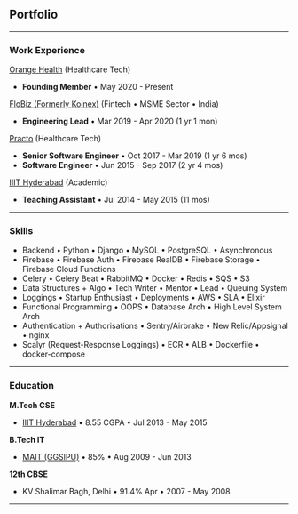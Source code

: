 ## Portfolio

---

### Work Experience

[Orange Health](/orangehealth) (Healthcare Tech)
- **Founding Member** • May 2020 - Present

[FloBiz (Formerly Koinex)](/flobiz) (Fintech • MSME Sector • India)
- **Engineering Lead** • Mar 2019 - Apr 2020 (1 yr 1 mon)

[Practo](/practo) (Healthcare Tech)
- **Senior Software Engineer** • Oct 2017 - Mar 2019  (1 yr 6 mos)
- **Software Engineer** • Jun 2015 - Sep 2017  (2 yr 4 mos)

[IIIT Hyderabad](/iiith) (Academic)
- **Teaching Assistant** • Jul 2014 - May 2015 (11 mos)

---

### Skills

- Backend • Python • Django • MySQL • PostgreSQL • Asynchronous
- Firebase • Firebase Auth • Firebase RealDB • Firebase Storage • Firebase Cloud Functions
- Celery • Celery Beat • RabbitMQ • Docker • Redis • SQS • S3
- Data Structures + Algo • Tech Writer • Mentor • Lead • Queuing System
- Loggings • Startup Enthusiast • Deployments • AWS • SLA • Elixir
- Functional Programming • OOPS • Database Arch • High Level System Arch
- Authentication + Authorisations • Sentry/Airbrake • New Relic/Appsignal • nginx
- Scalyr (Request-Response Loggings) • ECR • ALB • Dockerfile • docker-compose

---

### Education

**M.Tech CSE**
- <a href="https://www.iiit.ac.in/" target="_blank">IIIT Hyderabad</a> • 8.55 CGPA • Jul 2013 - May 2015

**B.Tech IT**
- <a href="https://mait.ac.in/" target="_blank">MAIT (GGSIPU)</a> • 85% • Aug 2009 - Jun 2013

**12th CBSE**
- KV Shalimar Bagh, Delhi • 91.4% Apr • 2007 - May 2008

---
